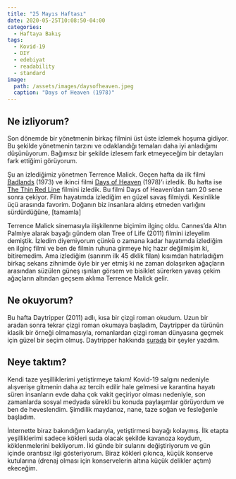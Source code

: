 ```yaml
---
title: "25 Mayıs Haftası"
date: 2020-05-25T10:08:50-04:00
categories:
  - Haftaya Bakış
tags:
  - Kovid-19
  - DIY
  - edebiyat
  - readability
  - standard
image: 
  path: /assets/images/daysofheaven.jpeg
  caption: "Days of Heaven (1978)"
---
```


## Ne izliyorum?
Son dönemde bir yönetmenin birkaç filmini üst üste izlemek hoşuma gidiyor. Bu şekilde yönetmenin tarzını ve odaklandığı temaları daha iyi anladığımı düşünüyorum. Bağımsız bir şekilde izlesem fark etmeyeceğim bir detayları fark ettiğimi görüyorum.

Şu an izlediğimiz yönetmen Terrence Malick. Geçen hafta da ilk filmi [Badlands](https://boxd.it/25Fm) (1973) ve ikinci filmi [Days of Heaven](https://boxd.it/1JRg) (1978)’ı izledik. Bu hafta ise [The Thin Red Line](https://boxd.it/1ZTM) filmini izledik. Bu filmi Days of Heaven’dan tam 20 sene sonra çekiyor. Film hayatımda izlediğim en güzel savaş filmiydi. Kesinlikle üçü arasında favorim. Doğanın biz insanlara aldırış etmeden varlığını sürdürdüğüne, [tamamla] 

Terrence Malick sinemasıyla ilişkilenme biçimim ilginç oldu. Cannes’da Altın Palmiye alarak bayağı gündem olan Tree of Life (2011) filmini izleyelim demiştik. İzledim diyemiyorum çünkü o zamana kadar hayatımda izlediğim en ilginç filmi ve ben de filmin ruhuna girmeye hiç hazır değilmişim ki, bitiremedim. Ama izlediğim (sanırım ilk 45 dklik filan) kısımdan hatırladığım birkaç sekans zihnimde öyle bir yer etmiş ki ne zaman dolaşırken ağaçların arasından süzülen güneş ışınları görsem ve bisiklet sürerken yavaş çekim ağaçların altından geçsem aklıma Terrence Malick gelir.

## Ne okuyorum?
Bu hafta Daytripper (2011) adlı, kısa bir çizgi roman okudum. Uzun bir aradan sonra tekrar çizgi roman okumaya başladım, Daytripper da türünün klasik bir örneği olmamasıyla, romanlardan çizgi roman dünyasına geçmek için güzel bir seçim olmuş. Daytripper hakkında [şurada](https://ciddibir.github.io/try-blog/blog/daytripper/) bir şeyler yazdım.

## Neye taktım?
Kendi taze yeşilliklerimi yetiştirmeye takım!  Kovid-19 salgını nedeniyle alışverişe gitmenin daha az tercih edilir hale gelmesi ve karantina hayatı süren insanların evde daha çok vakit geçiriyor olması nedeniyle, son zamanlarda sosyal medyada sürekli bu konuda paylaşımlar görüyordum ve ben de heveslendim. Şimdilik maydanoz, nane, taze soğan ve fesleğenle başladım.

İnternette biraz bakındığım kadarıyla, yetiştirmesi bayağı kolaymış. İlk etapta yeşilliklerimi sadece kökleri suda olacak şekilde kavanoza koydum, köklenmelerini bekliyorum. İki günde bir sularını değiştiriyorum ve gün içinde orantısız ilgi gösteriyorum. Biraz kökleri çıkınca, küçük konserve kutularına (drenaj olması için konservelerin altına küçük delikler açtım) ekeceğim. 




